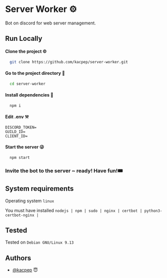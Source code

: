 
# Server Worker ⚙️

Bot on discord for web server management.


## Run Locally

#### Clone the project ©️

```bash
  git clone https://github.com/kacpep/server-worker.git
```

#### Go to the project directory 🔮

```bash
  cd server-worker 
```

#### Install dependencies 🙏

```bash 
  npm i
```

#### Edit .env ⚒️
```env
DISCORD_TOKEN=
GUILD_ID=
CLIENT_ID=
```

#### Start the server 😜
 
```bash
  npm start
```

### Invite the bot to the server ~ ready! Have fun!🎟️

## System requirements

Operating system `linux`

You must have installed `nodejs | npm | sudo | nginx | certbot | python3-certbot-nginx | `

## Tested

Tested on `Debian GNU/Linux 9.13 `

## Authors

- [@kacpep](https://www.github.com/kacpep) 😇

